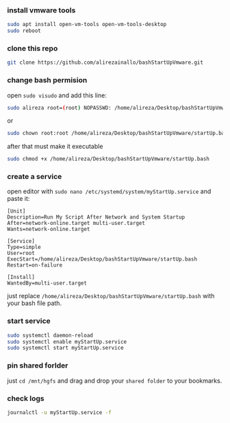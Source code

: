### install vmware tools

```bash
sudo apt install open-vm-tools open-vm-tools-desktop
sudo reboot
```
### clone this repo
```bash
git clone https://github.com/alirezainallo/bashStartUpVmware.git
```
### change bash permision
open `sudo visudo` and add this line:
```bash
sudo alireza root=(root) NOPASSWD: /home/alireza/Desktop/bashStartUpVmware/startUp.bash
```
or
```bash
sudo chown root:root /home/alireza/Desktop/bashStartUpVmware/startUp.bash
```
after that must make it executable
```bash
sudo chmod +x /home/alireza/Desktop/bashStartUpVmware/startUp.bash
```

### create a service

open editor with `sudo nano /etc/systemd/system/myStartUp.service` and paste it:
```service
[Unit]
Description=Run My Script After Network and System Startup
After=network-online.target multi-user.target
Wants=network-online.target

[Service]
Type=simple
User=root
ExecStart=/home/alireza/Desktop/bashStartUpVmware/startUp.bash
Restart=on-failure

[Install]
WantedBy=multi-user.target
```
just replace `/home/alireza/Desktop/bashStartUpVmware/startUp.bash` with your bash file path.

### start service

```bash
sudo systemctl daemon-reload
sudo systemctl enable myStartUp.service
sudo systemctl start myStartUp.service
```
### pin shared forlder
just `cd /mnt/hgfs` and drag and drop your `shared folder` to your bookmarks.
### check logs
```bash
journalctl -u myStartUp.service -f
```
